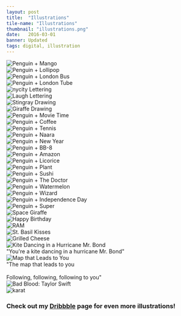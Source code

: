 ```yaml
---
layout: post
title:  "Illustrations"
tile-name: "Illustrations"
thumbnail: "illustrations.png"
date:   2016-03-01
banner: Updated
tags: digital, illustration
---
```


<!--the process of the illustration sketch to rhino to illustrator-->
<div class="row">
    <div class="small-12 medium-6 large-6 columns image-container"><img src="../img/illustrations/mango.jpg" alt="Penguin + Mango" /></div>
    <div class="small-12 medium-6 large-6 columns image-container"><img src="../img/illustrations/lollipop.jpg" alt="Penguin + Lollipop" /></div>
    <div class="small-12 medium-6 large-6 columns image-container"><img src="../img/illustrations/bus.png" alt="Penguin + London Bus" /></div>
    <div class="small-12 medium-6 large-6 columns image-container"><img src="../img/illustrations/tube.png" alt="Penguin + London Tube" /></div>
    <div class="small-12 medium-6 large-6 columns image-container"><img src="../img/illustrations/nycity.gif" alt="nycity Lettering" /></div>
    <div class="small-12 medium-6 large-6 columns image-container"><img src="../img/illustrations/laugh.gif" alt="Laugh Lettering" /></div>
    <div class="small-12 medium-6 large-6 columns image-container"><img src="../img/illustrations/stingray.gif" alt="Stingray Drawing" /></div>
    <div class="small-12 medium-6 large-6 columns image-container"><img src="../img/illustrations/giraffe.png" alt="Giraffe Drawing" /></div>
    <div class="small-12 medium-6 large-6 columns image-container"><img src="../img/illustrations/movieTime.jpg" alt="Penguin + Movie Time" /></div>
    <div class="small-12 medium-6 large-6 columns image-container"><img src="../img/illustrations/coffee.png" alt="Penguin + Coffee" /></div>
    <div class="small-12 medium-6 large-6 columns image-container"><img src="../img/illustrations/tennis.jpg" alt="Penguin + Tennis" /></div>
    <div class="small-12 medium-6 large-6 columns image-container"><img src="../img/illustrations/penguinNaara.png" alt="Penguin + Naara" /></div>
    <div class="small-12 medium-6 large-6 columns image-container"><img src="../img/illustrations/newYear2016.png" alt="Penguin + New Year" /></div>
    <div class="small-12 medium-6 large-6 columns image-container"><img src="../img/illustrations/bb8.png" alt="Penguin + BB-8" /></div>
    <div class="small-12 medium-6 large-6 columns image-container"><img src="../img/illustrations/amazon.jpg" alt="Penguin + Amazon" /></div>
    <div class="small-12 medium-6 large-6 columns image-container"><img src="../img/illustrations/licorice.jpg" alt="Penguin + Licorice" /></div>
    <div class="small-12 medium-6 large-6 columns image-container"><img src="../img/illustrations/plant.jpg" alt="Penguin + Plant" /></div>
    <div class="small-12 medium-6 large-6 columns image-container"><img src="../img/illustrations/sushi.jpg" alt="Penguin + Sushi" /></div>
    <div class="small-12 medium-6 large-6 columns image-container"><img src="../img/illustrations/theDoctor.jpg" alt="Penguin + The Doctor" /></div>
    <div class="small-12 medium-6 large-6 columns image-container"><img src="../img/illustrations/watermelon.jpg" alt="Penguin + Watermelon" /></div>
    <div class="small-12 medium-6 large-6 columns image-container"><img src="../img/illustrations/wizard.jpg" alt="Penguin + Wizard" /></div>
    <div class="small-12 medium-6 large-6 columns image-container"><img src="../img/illustrations/sparklers.jpg" alt="Penguin + Independence Day" /></div>
    <div class="small-12 medium-6 large-6 columns image-container"><img src="../img/illustrations/super.jpg" alt="Penguin + Super" /></div>
    <div class="small-12 medium-6 large-6 columns image-container"><img src="../img/illustrations/giraffenaut.png" alt="Space Giraffe" /></div>
    <div class="small-12 medium-6 large-6 columns image-container"><img src="../img/illustrations/happyBirthday.png" alt="Happy Birthday" /></div>
    <div class="small-12 medium-6 large-6 columns image-container"><img src="../img/illustrations/ram.jpg" alt="RAM" /></div>
    <div class="small-12 medium-6 large-6 columns image-container"><img src="../img/illustrations/basilKisses.png" alt="St. Basil Kisses" /></div>
    <div class="small-12 medium-6 large-6 columns image-container"><img src="../img/illustrations/grilledCheese.jpg" alt="Grilled Cheese" /></div>
</div>
<div class="row">
    <div class="small-12 medium-6 large-6 columns image-container"><img src="../img/illustrations/kiteMrBond.png" alt="Kite Dancing in a Hurricane Mr. Bond" /></div>
    <div class="small-12 medium-6 large-6 columns quote">"You're a kite dancing in a hurricane Mr. Bond"</div>
</div>
<div class="row">
    <div class="small-12 medium-6 large-6 columns image-container"><img src="../img/illustrations/followingFollowing.jpg" alt="Map that Leads to You" /></div>
    <div class="small-12 medium-6 large-6 columns quote">"The map that leads to you <br><br> Following, following, following to you"</div>
</div>
<div class="row">
    <div class="small-12 medium-6 large-6 columns image-container"><img src="../img/illustrations/badBlood.jpg" alt="Bad Blood: Taylor Swift" /></div>
    <div class="small-12 medium-6 large-6 columns image-container"><img src="../img/illustrations/karat.png" alt="karat" /></div>
    <!--<div class="small-12 large-6 columns image-container"><img src="../img/illustrations/BB8Stylize.png" alt="BB8 Stylize" /></div>-->
</div>

### Check out my <a target="_blank" href="https://dribbble.com/rehanbutt">Dribbble</a> page for even more illustrations!
